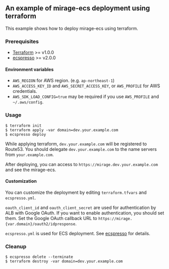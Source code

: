 ## An example of mirage-ecs deployment using terraform

This example shows how to deploy mirage-ecs using terraform.

### Prerequisites

- [Terraform](https://www.terraform.io/) >= v1.0.0
- [ecspresso](https://github.com/kayac/ecspresso) >= v2.0.0

#### Environment variables

- `AWS_REGION` for AWS region. (e.g. `ap-northeast-1`)
- `AWS_ACCESS_KEY_ID` and `AWS_SECRET_ACCESS_KEY`, or `AWS_PROFILE` for AWS credentials.
- `AWS_SDK_LOAD_CONFIG=true` may be required if you use `AWS_PROFILE` and `~/.aws/config`.

### Usage

```console
$ terraform init
$ terraform apply -var domain=dev.your.example.com
$ ecspresso deploy
```

While applying terraform, `dev.your.example.com` will be registered to Route53.
You should delegate `dev.your.example.com` to the name servers from `your.example.com`.

After deploying, you can access to `https://mirage.dev.your.example.com` and see the mirage-ecs.

#### Customization

You can customize the deployment by editing `terraform.tfvars` and `ecspresso.yml`.

`oauth_client_id` and `oauth_client_secret` are used for authentication by ALB with Google OAuth.
If you want to enable authentication, you should set them.
Set the Google OAuth callback URL to `https://mirage.{var.domain}/oauth2/idpresponse`.

`ecspresso.yml` is used for ECS deployment.
See [ecspresso](https://github.com/kayac/ecspresso) for details.

### Cleanup

```console
$ ecspresso delete --terminate
$ terraform destroy -var domain=dev.your.example.com
```
